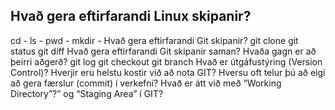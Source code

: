 ## Hvað gera eftirfarandi Linux skipanir?
cd -
ls -
pwd -
mkdir -
Hvað gera eftirfarandi Git skipanir?
git clone
git status
git diff
Hvað gera eftirfarandi Git skipanir saman? Hvaða gagn er að þeirri aðgerð?
git log
git checkout
git branch
Hvað er útgáfustýring (Version Control)?
Hverjir eru helstu kostir við að nota GIT?
Hversu oft telur þú að eigi að gera færslur (commit) í verkefni?
Hvað er átt við með “Working Directory”?” og “Staging Area” í GIT?
